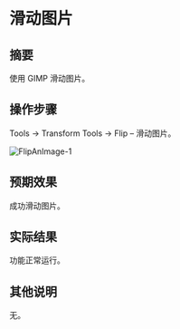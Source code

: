 # 滑动图片

## 摘要

使用 GIMP 滑动图片。

## 操作步骤

Tools -> Transform Tools -> Flip – 滑动图片。

![FlipAnImage-1](../img/FlipAnImage-1.png)

## 预期效果

成功滑动图片。

## 实际结果

功能正常运行。

## 其他说明

无。
